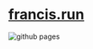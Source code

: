 # [francis.run](https://francis.run)

![github pages](https://github.com/francis-du/hugo/workflows/github%20pages/badge.svg)